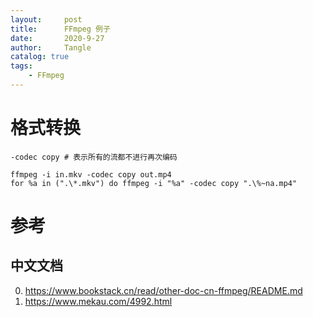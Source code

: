 ```yaml
---
layout:     post
title:      FFmpeg 例子
date:       2020-9-27
author:     Tangle
catalog: true
tags:
    - FFmpeg
---
```


# 格式转换

```
-codec copy # 表示所有的流都不进行再次编码
```

```
ffmpeg -i in.mkv -codec copy out.mp4
for %a in (".\*.mkv") do ffmpeg -i "%a" -codec copy ".\%~na.mp4"
```

# 参考

## 中文文档

0. <https://www.bookstack.cn/read/other-doc-cn-ffmpeg/README.md>
0. <https://www.mekau.com/4992.html>

